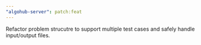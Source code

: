 ```yaml
---
"algohub-server": patch:feat
---
```


Refactor problem strucutre to support multiple test cases and safely handle input/output files.
